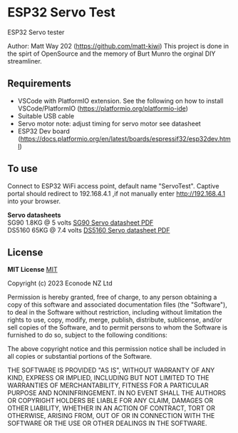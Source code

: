 # ESP32 Servo Test

ESP32 Servo tester

Author: Matt Way 202 (https://github.com/matt-kiwi)
This project is done in the spirt of OpenSource and the memory of Burt Munro the orginal DIY streamliner.






## Requirements
* VSCode with PlatformIO extension. See the following on how to install VSCode/PlatformIO (https://platformio.org/platformio-ide)
* Suitable USB cable
* Servo motor note: adjust timing for servo motor see datasheet
* ESP32 Dev board (https://docs.platformio.org/en/latest/boards/espressif32/esp32dev.html)

## To use
Connect to ESP32 WiFi access point, default name "ServoTest".
Captive portal should redirect to 192.168.4.1 ,if not manually enter http://192.168.4.1 into your browser.

**Servo datasheets**<br/>
SG90 1.8KG @ 5 volts [SG90 Servo datasheet PDF](docs/SG90_servo_datasheet.pdf)<br/>
DS5160 65KG @ 7.4 volts [DS5160 Servo datasheet PDF](docs/DS5160_servo_datasheet.pdf)<br/>


## License

**MIT License**
 [MIT](https://choosealicense.com/licenses/mit/)

Copyright (c) 2023 Econode NZ Ltd

Permission is hereby granted, free of charge, to any person obtaining a copy
of this software and associated documentation files (the "Software"), to deal
in the Software without restriction, including without limitation the rights
to use, copy, modify, merge, publish, distribute, sublicense, and/or sell
copies of the Software, and to permit persons to whom the Software is
furnished to do so, subject to the following conditions:

The above copyright notice and this permission notice shall be included in all
copies or substantial portions of the Software.

THE SOFTWARE IS PROVIDED "AS IS", WITHOUT WARRANTY OF ANY KIND, EXPRESS OR
IMPLIED, INCLUDING BUT NOT LIMITED TO THE WARRANTIES OF MERCHANTABILITY,
FITNESS FOR A PARTICULAR PURPOSE AND NONINFRINGEMENT. IN NO EVENT SHALL THE
AUTHORS OR COPYRIGHT HOLDERS BE LIABLE FOR ANY CLAIM, DAMAGES OR OTHER
LIABILITY, WHETHER IN AN ACTION OF CONTRACT, TORT OR OTHERWISE, ARISING FROM,
OUT OF OR IN CONNECTION WITH THE SOFTWARE OR THE USE OR OTHER DEALINGS IN THE
SOFTWARE.

